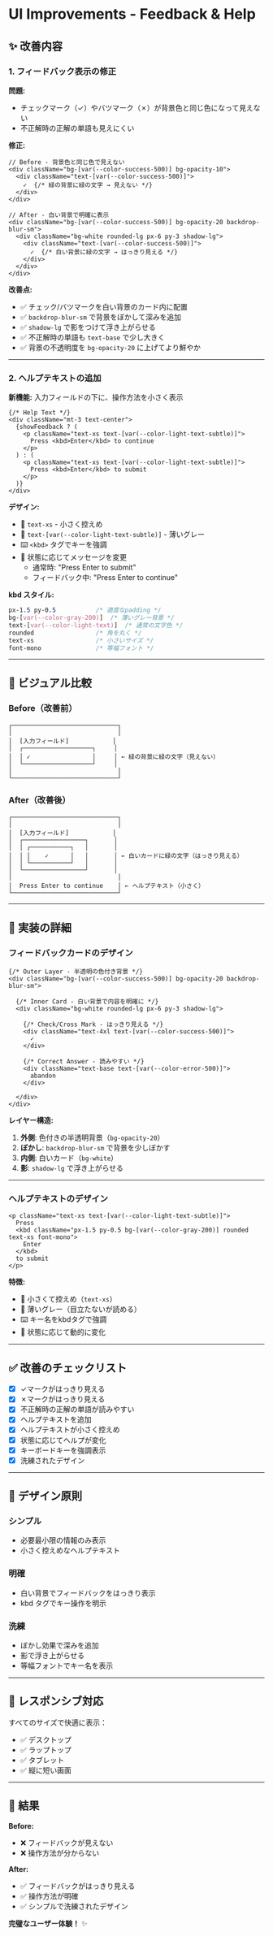 # UI Improvements - Feedback & Help

## ✨ 改善内容

### 1. **フィードバック表示の修正**

**問題:**
- チェックマーク（✓）やバツマーク（✗）が背景色と同じ色になって見えない
- 不正解時の正解の単語も見えにくい

**修正:**
```tsx
// Before - 背景色と同じ色で見えない
<div className="bg-[var(--color-success-500)] bg-opacity-10">
  <div className="text-[var(--color-success-500)]">
    ✓  {/* 緑の背景に緑の文字 → 見えない */}
  </div>
</div>

// After - 白い背景で明確に表示
<div className="bg-[var(--color-success-500)] bg-opacity-20 backdrop-blur-sm">
  <div className="bg-white rounded-lg px-6 py-3 shadow-lg">
    <div className="text-[var(--color-success-500)]">
      ✓  {/* 白い背景に緑の文字 → はっきり見える */}
    </div>
  </div>
</div>
```

**改善点:**
- ✅ チェック/バツマークを白い背景のカード内に配置
- ✅ `backdrop-blur-sm` で背景をぼかして深みを追加
- ✅ `shadow-lg` で影をつけて浮き上がらせる
- ✅ 不正解時の単語も `text-base` で少し大きく
- ✅ 背景の不透明度を `bg-opacity-20` に上げてより鮮やか

---

### 2. **ヘルプテキストの追加**

**新機能:**
入力フィールドの下に、操作方法を小さく表示

```tsx
{/* Help Text */}
<div className="mt-3 text-center">
  {showFeedback ? (
    <p className="text-xs text-[var(--color-light-text-subtle)]">
      Press <kbd>Enter</kbd> to continue
    </p>
  ) : (
    <p className="text-xs text-[var(--color-light-text-subtle)]">
      Press <kbd>Enter</kbd> to submit
    </p>
  )}
</div>
```

**デザイン:**
- 📏 `text-xs` - 小さく控えめ
- 🎨 `text-[var(--color-light-text-subtle)]` - 薄いグレー
- ⌨️ `<kbd>` タグでキーを強調
- 🎯 状態に応じてメッセージを変更
  - 通常時: "Press Enter to submit"
  - フィードバック中: "Press Enter to continue"

**kbd スタイル:**
```css
px-1.5 py-0.5           /* 適度なpadding */
bg-[var(--color-gray-200)]  /* 薄いグレー背景 */
text-[var(--color-light-text)]  /* 通常の文字色 */
rounded                 /* 角を丸く */
text-xs                 /* 小さいサイズ */
font-mono               /* 等幅フォント */
```

---

## 🎨 ビジュアル比較

### Before（改善前）

```
┌─────────────────────────────┐
│                             │
│  [入力フィールド]            │
│  ┌───────────────────┐     │
│  │ ✓                 │     │ ← 緑の背景に緑の文字（見えない）
│  └───────────────────┘     │
│                             │
└─────────────────────────────┘
```

### After（改善後）

```
┌─────────────────────────────┐
│                             │
│  [入力フィールド]            │
│  ┌─────────────────┐       │
│  │ ┌───────────┐   │       │
│  │ │    ✓      │   │       │ ← 白いカードに緑の文字（はっきり見える）
│  │ └───────────┘   │       │
│  └─────────────────┘       │
│                             │
│  Press Enter to continue    │ ← ヘルプテキスト（小さく）
└─────────────────────────────┘
```

---

## 🎯 実装の詳細

### フィードバックカードのデザイン

```tsx
{/* Outer Layer - 半透明の色付き背景 */}
<div className="bg-[var(--color-success-500)] bg-opacity-20 backdrop-blur-sm">
  
  {/* Inner Card - 白い背景で内容を明確に */}
  <div className="bg-white rounded-lg px-6 py-3 shadow-lg">
    
    {/* Check/Cross Mark - はっきり見える */}
    <div className="text-4xl text-[var(--color-success-500)]">
      ✓
    </div>
    
    {/* Correct Answer - 読みやすい */}
    <div className="text-base text-[var(--color-error-500)]">
      abandon
    </div>
    
  </div>
</div>
```

**レイヤー構造:**
1. **外側**: 色付きの半透明背景（`bg-opacity-20`）
2. **ぼかし**: `backdrop-blur-sm` で背景を少しぼかす
3. **内側**: 白いカード（`bg-white`）
4. **影**: `shadow-lg` で浮き上がらせる

---

### ヘルプテキストのデザイン

```tsx
<p className="text-xs text-[var(--color-light-text-subtle)]">
  Press 
  <kbd className="px-1.5 py-0.5 bg-[var(--color-gray-200)] rounded text-xs font-mono">
    Enter
  </kbd> 
  to submit
</p>
```

**特徴:**
- 📝 小さくて控えめ（`text-xs`）
- 🎨 薄いグレー（目立たないが読める）
- ⌨️ キー名をkbdタグで強調
- 🔄 状態に応じて動的に変化

---

## ✅ 改善のチェックリスト

- [x] ✓マークがはっきり見える
- [x] ✗マークがはっきり見える
- [x] 不正解時の正解の単語が読みやすい
- [x] ヘルプテキストを追加
- [x] ヘルプテキストが小さく控えめ
- [x] 状態に応じてヘルプが変化
- [x] キーボードキーを強調表示
- [x] 洗練されたデザイン

---

## 🎨 デザイン原則

### シンプル
- 必要最小限の情報のみ表示
- 小さく控えめなヘルプテキスト

### 明確
- 白い背景でフィードバックをはっきり表示
- kbd タグでキー操作を明示

### 洗練
- ぼかし効果で深みを追加
- 影で浮き上がらせる
- 等幅フォントでキー名を表示

---

## 📱 レスポンシブ対応

すべてのサイズで快適に表示：
- ✅ デスクトップ
- ✅ ラップトップ
- ✅ タブレット
- ✅ 縦に短い画面

---

## 🎉 結果

**Before:**
- ❌ フィードバックが見えない
- ❌ 操作方法が分からない

**After:**
- ✅ フィードバックがはっきり見える
- ✅ 操作方法が明確
- ✅ シンプルで洗練されたデザイン

**完璧なユーザー体験！** ✨

